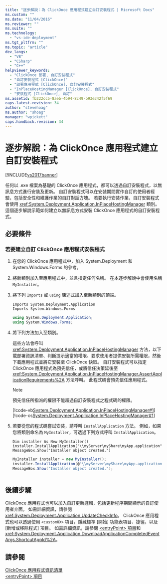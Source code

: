 ```yaml
---
title: "逐步解說：為 ClickOnce 應用程式建立自訂安裝程式 | Microsoft Docs"
ms.custom: ""
ms.date: "11/04/2016"
ms.reviewer: ""
ms.suite: ""
ms.technology: 
  - "vs-ide-deployment"
ms.tgt_pltfrm: ""
ms.topic: "article"
dev_langs: 
  - "VB"
  - "CSharp"
  - "C++"
helpviewer_keywords: 
  - "ClickOnce 部署, 自訂安裝程式"
  - "自訂安裝程式 [ClickOnce]"
  - "部署應用程式 [ClickOnce], 自訂安裝程式"
  - "InPlaceHostingManager [ClickOnce], 自訂安裝程式"
  - "安裝程式 [ClickOnce], 自訂"
ms.assetid: fb222cc5-8aeb-4b94-8c49-b93e342f5f69
caps.latest.revision: 34
author: "stevehoag"
ms.author: "shoag"
manager: "wpickett"
caps.handback.revision: 34
---
```

# 逐步解說：為 ClickOnce 應用程式建立自訂安裝程式
[!INCLUDE[vs2017banner](../code-quality/includes/vs2017banner.md)]

任何以 .exe 檔案為基礎的 ClickOnce 應用程式，都可以透過自訂安裝程式，以無訊息方式進行安裝及更新。  自訂安裝程式可以在安裝期間實作自訂的使用者經驗，包括安全性和維護作業的自訂對話方塊。  若要執行安裝作業，自訂安裝程式會使用 <xref:System.Deployment.Application.InPlaceHostingManager> 類別。  這個逐步解說示範如何建立以無訊息方式安裝 ClickOnce 應用程式的自訂安裝程式。  
  
## 必要條件  
  
### 若要建立自訂 ClickOnce 應用程式安裝程式  
  
1.  在您的 ClickOnce 應用程式中，加入 System.Deployment 和 System.Windows.Forms 的參考。  
  
2.  將新類別加入至應用程式中，並且指定任何名稱。  在本逐步解說中會使用名稱 `MyInstaller`。  
  
3.  將下列 `Imports` 或 `using` 陳述式加入至新類別的頂端。  
  
    ```vb#  
    Imports System.Deployment.Application  
    Imports System.Windows.Forms  
    ```  
  
    ```c#  
    using System.Deployment.Application;  
    using System.Windows.Forms;  
    ```  
  
4.  將下列方法加入至類別。  
  
     這些方法會呼叫 <xref:System.Deployment.Application.InPlaceHostingManager> 方法，以下載部署資訊清單、判斷提示適當的權限、要求使用者提供安裝所需權限，然後下載應用程式並將它安裝至 ClickOnce 快取。  自訂安裝程式可以指定 ClickOnce 應用程式為預先信任，或將信任決策延後至 <xref:System.Deployment.Application.InPlaceHostingManager.AssertApplicationRequirements%2A> 方法呼叫。  此程式碼會預先信任應用程式。  
  
    > [!NOTE]
    >  預先信任所指派的權限不能超過自訂安裝程式之程式碼的權限。  
  
     [!code-vb[System.Deployment.Application.InPlaceHostingManager#1](../deployment/codesnippet/VisualBasic/walkthrough-creating-a-custom-installer-for-a-clickonce-application_1.vb)]
     [!code-cs[System.Deployment.Application.InPlaceHostingManager#1](../deployment/codesnippet/CSharp/walkthrough-creating-a-custom-installer-for-a-clickonce-application_1.cs)]  
  
5.  若要從您的程式碼嘗試安裝，請呼叫 `InstallApplication` 方法。  例如，如果您將類別命名為 `MyInstaller`，可透過下列方式呼叫 `InstallApplication`。  
  
    ```vb#  
    Dim installer As New MyInstaller()  
    installer.InstallApplication("\\myServer\myShare\myApp.application")  
    MessageBox.Show("Installer object created.")  
    ```  
  
    ```c#  
    MyInstaller installer = new MyInstaller();  
    installer.InstallApplication(@"\\myServer\myShare\myApp.application");  
    MessageBox.Show("Installer object created.");  
  
    ```  
  
## 後續步驟  
 ClickOnce 應用程式也可以加入自訂更新邏輯，包括更新程序期間顯示的自訂使用者介面。  如需詳細資訊，請參閱 <xref:System.Deployment.Application.UpdateCheckInfo>。  ClickOnce 應用程式也可以透過使用 `<customUX>` 項目，隱藏標準 \[開始\] 功能表項目、捷徑，以及 \[新增或移除程式\] 項目。  如需詳細資訊，請參閱 [\<entryPoint\> 項目](../deployment/entrypoint-element-clickonce-application.md)和 <xref:System.Deployment.Application.DownloadApplicationCompletedEventArgs.ShortcutAppId%2A>。  
  
## 請參閱  
 [ClickOnce 應用程式資訊清單](../deployment/clickonce-application-manifest.md)   
 [\<entryPoint\> 項目](../deployment/entrypoint-element-clickonce-application.md)